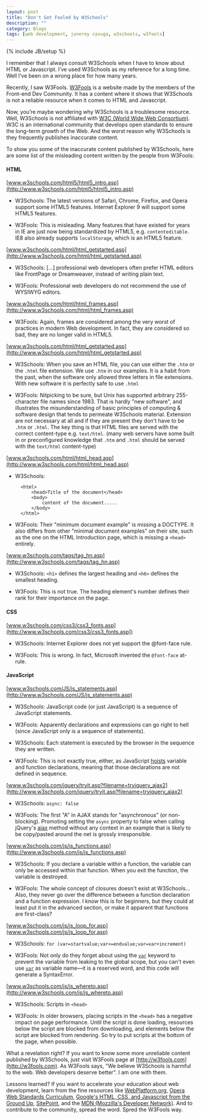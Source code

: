 ```yaml
---
layout: post
title: "Don't Get Fooled by W3Schools"
description: ""
category: Blogs
tags: [web development, junerey casuga, w3schools, w3fools]
---
```

{% include JB/setup %}

I remember that I always consult W3Schools when I have to know about HTML or Javascript. I’ve used W3Schools as my reference for a long time. Well I’ve been on a wrong place for how many years.

Recently, I saw W3Fools. [W3Fools](http://w3fools.com) is a website made by the members of the Front-end Dev Community. It has a content where it shows that W3Schools is not a reliable resource when it comes to HTML and Javascript.

Now, you’re maybe wondering why W3Schools is a troublesome resource. Well, W3Schools is not affiliated with [W3C (World Wide Web Consortium)](http://www.w3.org/). W3C is an international community that develops open standards to ensure the long-term growth of the Web. And the worst reason why W3Schools is they frequently publishes inaccurate content.

To show you some of the inaccurate content published by W3Schools, here are some list of the misleading content written by the people from W3Fools:


#### HTML

[www.w3schools.com/html5/html5_intro.asp](http://www.w3schools.com/html5/html5_intro.asp)

* W3Schools: The latest versions of Safari, Chrome, Firefox, and Opera support some HTML5 features. Internet Explorer 9 will support some HTML5 features.

* W3Fools: This is misleading. Many features that have existed for years in IE are just now being standardized by HTML5, e.g. `contenteditable`. IE8 also already supports `localStorage`, which is an HTML5 feature.

[www.w3schools.com/html/html_getstarted.asp](http://www.w3schools.com/html/html_getstarted.asp)

* W3Schools: [...] professional web developers often prefer HTML editors like FrontPage or Dreamweaver, instead of writing plain text.

* W3Fools: Professional web developers do not recommend the use of WYSIWYG editors.

[www.w3schools.com/html/html_frames.asp](http://www.w3schools.com/html/html_frames.asp)

* W3Fools: Again, frames are considered among the very worst of practices in modern Web development. In fact, they are considered so bad, they are no longer valid in HTML5.

[www.w3schools.com/html/html_getstarted.asp](http://www.w3schools.com/html/html_getstarted.asp)

* W3Schools: When you save an HTML file, you can use either the `.htm` or the `.html` file extension. We use `.htm` in our examples. It is a habit from the past, when the software only allowed three letters in file extensions. With new software it is perfectly safe to use `.html`

* W3Fools: Nitpicking to be sure, but Unix has supported arbitrary 255-character file names since 1983. That is hardly "new software", and illustrates the misunderstanding of basic principles of computing & software design that tends to permeate W3Schools material.
Extension are not necessary at all and if they are present they don't have to be `.htm` or `.html`. The key thing is that HTML files are served with the correct content-type e.g. `text/html`. (many web servers have some built in or preconfigured knowledge that `.htm` and `.html` should be served with the `text/html` content-type)

[www.w3schools.com/html/html_head.asp](http://www.w3schools.com/html/html_head.asp)

* W3Schools:

		<html>
			<head>Title of the document</head>
			<body>
				content of the document.....
			</body>
		</html>

* W3Fools: Their "minimum document example" is missing a DOCTYPE. It also differs from other "minimal document examples" on their site, such as the one on the HTML Introduction page, which is missing a `<head>` entirely.

[www.w3schools.com/tags/tag_hn.asp](http://www.w3schools.com/tags/tag_hn.asp)

* W3Schools: `<h1>` defines the largest heading and `<h6>` defines the smallest heading.

* W3Fools: This is not true. The heading element's number defines their rank for their importance on the page.


#### CSS

[www.w3schools.com/css3/css3_fonts.asp](http://www.w3schools.com/css3/css3_fonts.asp])

* W3Schools: Internet Explorer does not yet support the @font-face rule.

* W3Fools: This is wrong. In fact, Microsoft invented the `@font-face` at-rule.


#### JavaScript

[www.w3schools.com/JS/js_statements.asp](http://www.w3schools.com/JS/js_statements.asp)

* W3Schools: JavaScript code (or just JavaScript) is a sequence of JavaScript statements.

* W3Fools: Apparently declarations and expressions can go right to hell (since JavaScript only is a sequence of statements).


* W3Schools: Each statement is executed by the browser in the sequence they are written.

* W3Fools: This is not exactly true, either, as JavaScript [hoists](https://developer.mozilla.org/en-US/docs/JavaScript/Reference/Scope_Cheatsheet#Hoisting) variable and function declarations, meaning that those declarations are not defined in sequence.

[www.w3schools.com/jquery/tryit.asp?filename=tryjquery_ajax2](http://www.w3schools.com/jquery/tryit.asp?filename=tryjquery_ajax2)

* W3Schools: `async: false`

* W3Fools: The first "A" in AJAX stands for "asynchronous" (or non-blocking). Promoting setting the `async` property to false when calling jQuery's [ajax](http://api.jquery.com/jQuery.ajax/) method without any context in an example that is likely to be copy/pasted around the net is grossly irresponsible.

[www.w3schools.com/js/js_functions.asp](http://www.w3schools.com/js/js_functions.asp)

* W3Schools: If you declare a variable within a function, the variable can only be accessed within that function. When you exit the function, the variable is destroyed.

* W3Fools: The whole concept of closures doesn't exist at W3Schools... Also, they never go over the difference between a function declaration and a function expression. I know this is for beginners, but they could at least put it in the advanced section, or make it apparent that functions are first-class?

[www.w3schools.com/js/js_loop_for.asp](www.w3schools.com/js/js_loop_for.asp)

* W3Schools: `for (var=startvalue;var<=endvalue;var=var+increment)`

* W3Fools: Not only do they forget about using the [`var`](https://developer.mozilla.org/en-US/docs/JavaScript/Reference/Statements/var) keyword to prevent the variable from leaking to the global scope, but you can't even use [`var`](https://developer.mozilla.org/en-US/docs/JavaScript/Reference/Statements/var) as variable name—it is a reserved word, and this code will generate a SyntaxError.

[www.w3schools.com/js/js_whereto.asp](http://www.w3schools.com/js/js_whereto.asp)

* W3Schools: Scripts in `<head>`

* W3Fools: In older browsers, placing scripts in the `<head>` has a negative impact on page performance. Until the script is done loading, resources below the script are blocked from downloading, and elements below the script are blocked from rendering. So try to put scripts at the bottom of the page, when possible.


What a revelation right? If you want to know some more unreliable content published by W3Schools, just visit W3Fools page at [http://w3fools.com](http://w3fools.com). As W3Fools says, "We believe W3Schools is harmful to the web. Web developers deserve better". I am one with them.

Lessons learned? If you want to accelerate your education about web development, learn from the fine resources like [WebPlatform.org](http://webplatform.org/), [Opera Web Standards Curriculum](http://dev.opera.com/articles/view/1-introduction-to-the-web-standards-cur/#toc), [Google's HTML, CSS, and Javascript from the Ground Up](http://code.google.com/edu/submissions/html-css-javascript/), [SitePoint](http://reference.sitepoint.com/), and the [MDN (Mozzilla's Developer Network)](https://developer.mozilla.org/en-US/docs). And to contribute to the community, spread the word. Spred the W3Fools way.